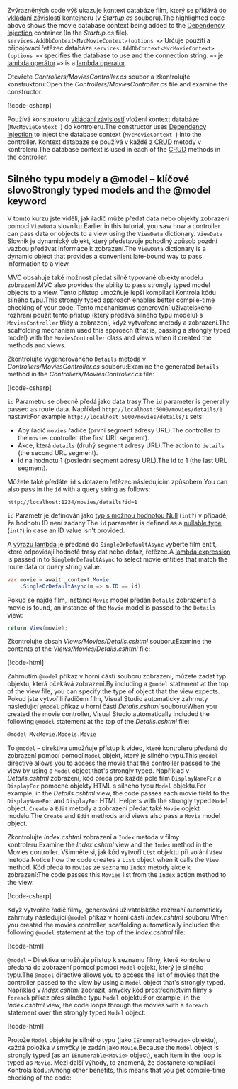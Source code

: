 <span data-ttu-id="281e1-101">Zvýrazněných code výš ukazuje kontext databáze film, který se přidává do [vkládání závislostí](xref:fundamentals/dependency-injection) kontejneru (v *Startup.cs* souboru).</span><span class="sxs-lookup"><span data-stu-id="281e1-101">The highlighted code above shows the movie database context being added to the [Dependency Injection](xref:fundamentals/dependency-injection) container (In the *Startup.cs* file).</span></span> <span data-ttu-id="281e1-102">`services.AddDbContext<MvcMovieContext>(options =>` Určuje použití a připojovací řetězec databáze.</span><span class="sxs-lookup"><span data-stu-id="281e1-102">`services.AddDbContext<MvcMovieContext>(options =>` specifies the database to use and the connection string.</span></span> <span data-ttu-id="281e1-103">`=>` je [lambda operátor](https://docs.microsoft.com/dotnet/articles/csharp/language-reference/operators/lambda-operator).</span><span class="sxs-lookup"><span data-stu-id="281e1-103">`=>` is a [lambda operator](https://docs.microsoft.com/dotnet/articles/csharp/language-reference/operators/lambda-operator).</span></span>

<span data-ttu-id="281e1-104">Otevřete *Controllers/MoviesController.cs* soubor a zkontrolujte konstruktoru:</span><span class="sxs-lookup"><span data-stu-id="281e1-104">Open the *Controllers/MoviesController.cs* file and examine the constructor:</span></span>

<!-- l.. Make copy of Movies controller because we comment out the initial index method and update it later  -->

[!code-csharp[](../../tutorials/first-mvc-app/start-mvc/sample/MvcMovie/Controllers/MC1.cs?name=snippet_1)] 

<span data-ttu-id="281e1-105">Používá konstruktoru [vkládání závislostí](xref:fundamentals/dependency-injection) vložení kontext databáze (`MvcMovieContext `) do kontroleru.</span><span class="sxs-lookup"><span data-stu-id="281e1-105">The constructor uses [Dependency Injection](xref:fundamentals/dependency-injection) to inject the database context (`MvcMovieContext `) into the controller.</span></span> <span data-ttu-id="281e1-106">Kontext databáze se používá v každé z [CRUD](https://wikipedia.org/wiki/Create,_read,_update_and_delete) metody v kontroleru.</span><span class="sxs-lookup"><span data-stu-id="281e1-106">The database context is used in each of the [CRUD](https://wikipedia.org/wiki/Create,_read,_update_and_delete) methods in the controller.</span></span>

<a name="strongly-typed-models-keyword-label"></a>

## <a name="strongly-typed-models-and-the-model-keyword"></a><span data-ttu-id="281e1-107">Silného typu modely a @model – klíčové slovo</span><span class="sxs-lookup"><span data-stu-id="281e1-107">Strongly typed models and the @model keyword</span></span>

<span data-ttu-id="281e1-108">V tomto kurzu jste viděli, jak řadič může předat data nebo objekty zobrazení pomocí `ViewData` slovníku.</span><span class="sxs-lookup"><span data-stu-id="281e1-108">Earlier in this tutorial, you saw how a controller can pass data or objects to a view using the `ViewData` dictionary.</span></span> <span data-ttu-id="281e1-109">`ViewData` Slovník je dynamický objekt, který představuje pohodlný způsob pozdní vazbou předávat informace k zobrazení.</span><span class="sxs-lookup"><span data-stu-id="281e1-109">The `ViewData` dictionary is a dynamic object that provides a convenient late-bound way to pass information to a view.</span></span>

<span data-ttu-id="281e1-110">MVC obsahuje také možnost předat silně typované objekty modelu zobrazení.</span><span class="sxs-lookup"><span data-stu-id="281e1-110">MVC also provides the ability to pass strongly typed model objects to a view.</span></span> <span data-ttu-id="281e1-111">Tento přístup umožňuje lepší kompilaci Kontrola kódu silného typu.</span><span class="sxs-lookup"><span data-stu-id="281e1-111">This strongly typed approach enables better compile-time checking of your code.</span></span> <span data-ttu-id="281e1-112">Tento mechanismus generování uživatelského rozhraní použít tento přístup (který předává silného typu modelu) s `MoviesController` třídy a zobrazení, když vytvořeno metody a zobrazení.</span><span class="sxs-lookup"><span data-stu-id="281e1-112">The scaffolding mechanism used this approach (that is, passing a strongly typed model) with the `MoviesController` class and views when it created the methods and views.</span></span>

<span data-ttu-id="281e1-113">Zkontrolujte vygenerovaného `Details` metoda v *Controllers/MoviesController.cs* souboru:</span><span class="sxs-lookup"><span data-stu-id="281e1-113">Examine the generated `Details` method in the *Controllers/MoviesController.cs* file:</span></span>

[!code-csharp[](../../tutorials/first-mvc-app/start-mvc/sample/MvcMovie/Controllers/MoviesController.cs?name=snippet_details)]

<span data-ttu-id="281e1-114">`id` Parametru se obecně předá jako data trasy.</span><span class="sxs-lookup"><span data-stu-id="281e1-114">The `id` parameter is generally passed as route data.</span></span> <span data-ttu-id="281e1-115">Například `http://localhost:5000/movies/details/1` nastaví:</span><span class="sxs-lookup"><span data-stu-id="281e1-115">For example `http://localhost:5000/movies/details/1` sets:</span></span>

* <span data-ttu-id="281e1-116">Aby řadič `movies` řadiče (první segment adresy URL).</span><span class="sxs-lookup"><span data-stu-id="281e1-116">The controller to the `movies` controller (the first URL segment).</span></span>
* <span data-ttu-id="281e1-117">Akce, která `details` (druhý segment adresy URL).</span><span class="sxs-lookup"><span data-stu-id="281e1-117">The action to `details` (the second URL segment).</span></span>
* <span data-ttu-id="281e1-118">Id na hodnotu 1 (poslední segment adresy URL).</span><span class="sxs-lookup"><span data-stu-id="281e1-118">The id to 1 (the last URL segment).</span></span>

<span data-ttu-id="281e1-119">Můžete také předáte `id` s dotazem řetězec následujícím způsobem:</span><span class="sxs-lookup"><span data-stu-id="281e1-119">You can also pass in the `id` with a query string as follows:</span></span>

`http://localhost:1234/movies/details?id=1`

<span data-ttu-id="281e1-120">`id` Parametr je definován jako [typ s možnou hodnotou Null](https://docs.microsoft.com/dotnet/csharp/programming-guide/nullable-types/index) (`int?`) v případě, že hodnotu ID není zadaný.</span><span class="sxs-lookup"><span data-stu-id="281e1-120">The `id` parameter is defined as a [nullable type](https://docs.microsoft.com/dotnet/csharp/programming-guide/nullable-types/index) (`int?`) in case an ID value isn't provided.</span></span>

<span data-ttu-id="281e1-121">A [výrazu lambda](https://docs.microsoft.com/dotnet/articles/csharp/programming-guide/statements-expressions-operators/lambda-expressions) je předané do `SingleOrDefaultAsync` vyberte film entit, které odpovídají hodnotě trasy dat nebo dotaz, řetězec.</span><span class="sxs-lookup"><span data-stu-id="281e1-121">A [lambda expression](https://docs.microsoft.com/dotnet/articles/csharp/programming-guide/statements-expressions-operators/lambda-expressions) is passed in to `SingleOrDefaultAsync` to select movie entities that match the route data or query string value.</span></span>

```csharp
var movie = await _context.Movie
    .SingleOrDefaultAsync(m => m.ID == id);
```

<span data-ttu-id="281e1-122">Pokud se najde film, instanci `Movie` model předán `Details` zobrazení:</span><span class="sxs-lookup"><span data-stu-id="281e1-122">If a movie is found, an instance of the `Movie` model is passed to the `Details` view:</span></span>

```csharp
return View(movie);
   ```

<span data-ttu-id="281e1-123">Zkontrolujte obsah *Views/Movies/Details.cshtml* souboru:</span><span class="sxs-lookup"><span data-stu-id="281e1-123">Examine the contents of the *Views/Movies/Details.cshtml* file:</span></span>

[!code-html[](../../tutorials/first-mvc-app/start-mvc/sample/MvcMovie/Views/Movies/DetailsOriginal.cshtml)]

<span data-ttu-id="281e1-124">Zahrnutím `@model` příkaz v horní části souboru zobrazení, můžete zadat typ objektu, která očekává zobrazení.</span><span class="sxs-lookup"><span data-stu-id="281e1-124">By including a `@model` statement at the top of the view file, you can specify the type of object that the view expects.</span></span> <span data-ttu-id="281e1-125">Pokud jste vytvořili řadičem film, Visual Studio automaticky zahrnuty následující `@model` příkaz v horní části *Details.cshtml* souboru:</span><span class="sxs-lookup"><span data-stu-id="281e1-125">When you created the movie controller, Visual Studio automatically included the following `@model` statement at the top of the *Details.cshtml* file:</span></span>

```HTML
@model MvcMovie.Models.Movie
   ```

<span data-ttu-id="281e1-126">To `@model` – direktiva umožňuje přístup k video, které kontroleru předaná do zobrazení pomocí pomocí `Model` objekt, který je silného typu.</span><span class="sxs-lookup"><span data-stu-id="281e1-126">This `@model` directive allows you to access the movie that the controller passed to the view by using a `Model` object that's strongly typed.</span></span> <span data-ttu-id="281e1-127">Například v *Details.cshtml* zobrazení, kód předá pro každé pole film `DisplayNameFor` a `DisplayFor` pomocné objekty HTML s silného typu `Model` objektu.</span><span class="sxs-lookup"><span data-stu-id="281e1-127">For example, in the *Details.cshtml* view, the code passes each movie field to the `DisplayNameFor` and `DisplayFor` HTML Helpers with the strongly typed `Model` object.</span></span> <span data-ttu-id="281e1-128">`Create` a `Edit` metody a zobrazení předat také `Movie` objekt modelu.</span><span class="sxs-lookup"><span data-stu-id="281e1-128">The `Create` and `Edit` methods and views also pass a `Movie` model object.</span></span>

<span data-ttu-id="281e1-129">Zkontrolujte *Index.cshtml* zobrazení a `Index` metoda v filmy kontroleru.</span><span class="sxs-lookup"><span data-stu-id="281e1-129">Examine the *Index.cshtml* view and the `Index` method in the Movies controller.</span></span> <span data-ttu-id="281e1-130">Všimněte si, jak kód vytvoří `List` objektu při volání `View` metoda.</span><span class="sxs-lookup"><span data-stu-id="281e1-130">Notice how the code creates a `List` object when it calls the `View` method.</span></span> <span data-ttu-id="281e1-131">Kód předá to `Movies` ze seznamu `Index` metody akce k zobrazení:</span><span class="sxs-lookup"><span data-stu-id="281e1-131">The code passes this `Movies` list from the `Index` action method to the view:</span></span>

[!code-csharp[](../../tutorials/first-mvc-app/start-mvc/sample/MvcMovie/Controllers/MC1.cs?name=snippet_index)]

<span data-ttu-id="281e1-132">Když vytvoříte řadič filmy, generování uživatelského rozhraní automaticky zahrnuty následující `@model` příkaz v horní části *Index.cshtml* souboru:</span><span class="sxs-lookup"><span data-stu-id="281e1-132">When you created the movies controller, scaffolding automatically included the following `@model` statement at the top of the *Index.cshtml* file:</span></span>

<!-- Copy Index.cshtml to IndexOriginal.cshtml -->

[!code-html[](../../tutorials/first-mvc-app/start-mvc/sample/MvcMovie/Views/Movies/IndexOriginal.cshtml?range=1)]

<span data-ttu-id="281e1-133">`@model` – Direktiva umožňuje přístup k seznamu filmy, které kontroleru předaná do zobrazení pomocí pomocí `Model` objekt, který je silného typu.</span><span class="sxs-lookup"><span data-stu-id="281e1-133">The `@model` directive allows you to access the list of movies that the controller passed to the view by using a `Model` object that's strongly typed.</span></span> <span data-ttu-id="281e1-134">Například v *Index.cshtml* zobrazit, smyčky kód prostřednictvím filmy s `foreach` příkaz přes silného typu `Model` objektu:</span><span class="sxs-lookup"><span data-stu-id="281e1-134">For example, in the *Index.cshtml* view, the code loops through the movies with a `foreach` statement over the strongly typed `Model` object:</span></span>

[!code-html[](../../tutorials/first-mvc-app/start-mvc/sample/MvcMovie/Views/Movies/IndexOriginal.cshtml?highlight=1,31,34,37,40,43,46-48)]

<span data-ttu-id="281e1-135">Protože `Model` objektu je silného typu (jako `IEnumerable<Movie>` objektu), každá položka v smyčky je zadán jako `Movie`.</span><span class="sxs-lookup"><span data-stu-id="281e1-135">Because the `Model` object is strongly typed (as an `IEnumerable<Movie>` object), each item in the loop is typed as `Movie`.</span></span> <span data-ttu-id="281e1-136">Mezi další výhody, to znamená, že dostanete kompilaci Kontrola kódu:</span><span class="sxs-lookup"><span data-stu-id="281e1-136">Among other benefits, this means that you get compile-time checking of the code:</span></span>
